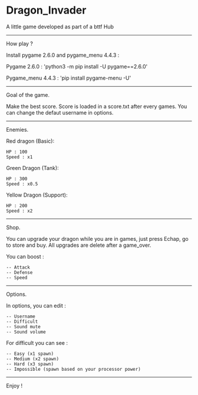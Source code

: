 # Dragon_Invader
A little game developed as part of a bttf Hub

-------------------------------------------------------------------

How play ?

Install pygame 2.6.0 and pygame_menu 4.4.3 :

Pygame 2.6.0 : 'python3 -m pip install -U pygame==2.6.0'

Pygame_menu 4.4.3 : 'pip install pygame-menu -U'

-------------------------------------------------------------------

Goal of the game.

Make the best score.
Score is loaded in a score.txt after every games.
You can change the defaut username in options.

------------------------------------------------------------------

Enemies.

Red dragon (Basic):

    HP : 100
    Speed : x1

Green Dragon (Tank):

    HP : 300
    Speed : x0.5

Yellow Dragon (Support):

    HP : 200
    Speed : x2

-------------------------------------------------------------------

Shop.

You can upgrade your dragon while you are in games, just press Echap, go to store and buy.
All upgrades are delete after a game_over.

You can boost :

    -- Attack
    -- Defense
    -- Speed

-------------------------------------------------------------------

Options.

In options, you can edit :

    -- Username
    -- Difficult
    -- Sound mute
    -- Sound volume

For difficult you can see :

    -- Easy (x1 spawn)
    -- Medium (x2 spawn)
    -- Hard (x3 spawn)
    -- Impossible (spawn based on your processor power)

-------------------------------------------------------------------

Enjoy !